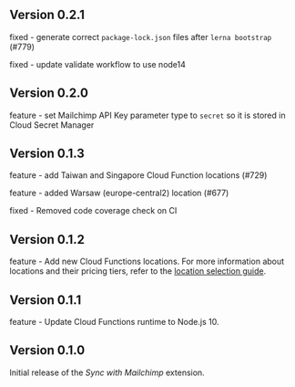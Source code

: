 ## Version 0.2.1


fixed - generate correct `package-lock.json` files after `lerna bootstrap` (#779)

fixed - update validate workflow to use node14

## Version 0.2.0

feature - set Mailchimp API Key parameter type to `secret` so it is stored in Cloud Secret Manager

## Version 0.1.3

feature - add Taiwan and Singapore Cloud Function locations (#729)

feature - added Warsaw (europe-central2) location (#677)

fixed - Removed code coverage check on CI

## Version 0.1.2

feature - Add new Cloud Functions locations. For more information about locations and their pricing tiers, refer to the [location selection guide](https://firebase.google.com/docs/functions/locations).

## Version 0.1.1

feature - Update Cloud Functions runtime to Node.js 10.

## Version 0.1.0

Initial release of the _Sync with Mailchimp_ extension.
